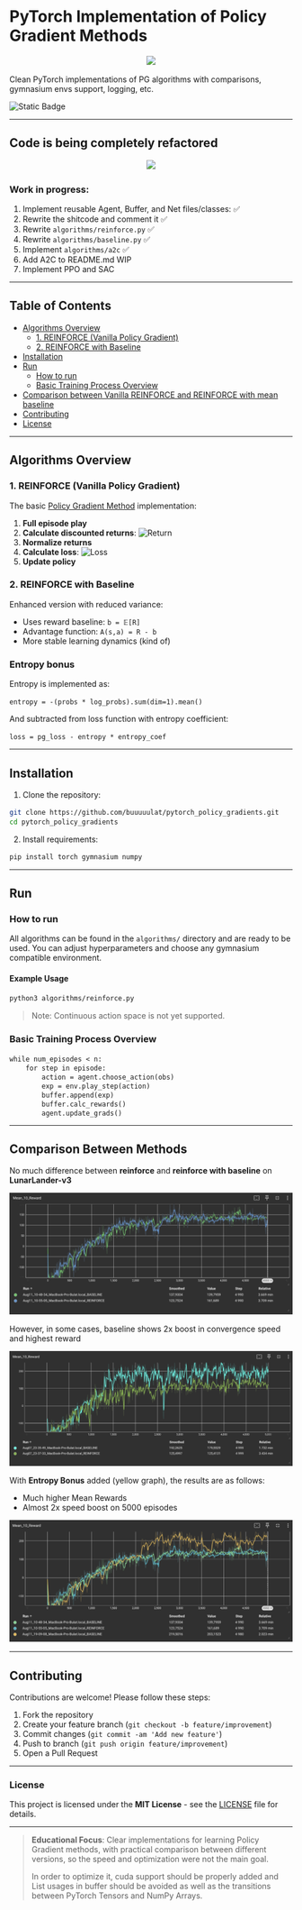 # PyTorch Implementation of Policy Gradient Methods

<p align="center">
  <img src="https://gymnasium.farama.org/_images/lunar_lander.gif" width="300"/>
</p>

Clean PyTorch implementations of PG algorithms with comparisons, gymnasium
envs support, logging, etc.

![Static Badge](https://img.shields.io/badge/status-WIP-blue)

---

## Code is being completely refactored
<p align="center">
  <img src="https://i.pinimg.com/236x/6b/7a/f4/6b7af47cf6889a90ea178ed89c089a82.jpg" width="100"/>
</p>

### Work in progress:
1. Implement reusable Agent, Buffer, and Net files/classes: ✅
2. Rewrite the shitcode and comment it ✅
3. Rewrite `algorithms/reinforce.py` ✅
4. Rewrite `algorithms/baseline.py` ✅
5. Implement `algorithms/a2c` ✅
6. Add A2C to README.md WIP
7. Implement PPO and SAC

---

## Table of Contents
- [Algorithms Overview](#algorithms-overview)
  - [1. REINFORCE (Vanilla Policy Gradient)](#1-reinforce-vanilla-policy-gradient)
  - [2. REINFORCE with Baseline](#2-reinforce-with-baseline)
- [Installation](#installation)
- [Run](#run)
  - [How to run](#how-to-run)
  - [Basic Training Process Overview](#basic-training-process-overview)
- [Comparison between Vanilla REINFORCE and REINFORCE with mean baseline](#comparison-between-vanilla-reinforce-and-reinforce-with-mean-baseline)
- [Contributing](#contributing)
- [License](#license)

---

## Algorithms Overview
### 1. REINFORCE (Vanilla Policy Gradient)
The basic [Policy Gradient Method](https://en.wikipedia.org/wiki/Policy_gradient_method) implementation:
1. **Full episode play**
2. **Calculate discounted returns**:
   ![Return](https://latex.codecogs.com/svg.image?\%20$Q_{k,t}%20=%20\sum_{i=0}^{T-t}%20\gamma^i%20r_{t+i}$)
3. **Normalize returns**
4. **Calculate loss**:
   ![Loss](https://latex.codecogs.com/svg.image?\%20$L%20=%20-\sum_{t=0}^{T}%20\log%20\pi_\theta(a_t%20\mid%20s_t)\,R_t$)
5. **Update policy**

### 2. REINFORCE with Baseline
Enhanced version with reduced variance:
- Uses reward baseline: `b = 𝔼[R]`
- Advantage function: `A(s,a) = R - b`
- More stable learning dynamics (kind of)

### Entropy bonus
Entropy is implemented as:

`entropy = -(probs * log_probs).sum(dim=1).mean()`

And subtracted from loss function with entropy coefficient:

`loss = pg_loss - entropy * entropy_coef`

---

## Installation
1. Clone the repository:  
```bash
git clone https://github.com/buuuuulat/pytorch_policy_gradients.git
cd pytorch_policy_gradients
```

2. Install requirements:
```bash
pip install torch gymnasium numpy
```

---

## Run
### How to run
All algorithms can be found in the `algorithms/` directory and are ready
to be used. You can adjust hyperparameters and choose any gymnasium compatible
environment.

#### Example Usage
```bash
python3 algorithms/reinforce.py
```

> Note: Continuous action space is not yet supported.

### Basic Training Process Overview
```pseudocode
while num_episodes < n:
    for step in episode:
        action = agent.choose_action(obs)
        exp = env.play_step(action)
        buffer.append(exp)
        buffer.calc_rewards()
        agent.update_grads()
```

---

## Comparison Between Methods
No much difference between **reinforce** and **reinforce with baseline** on **LunarLander-v3**

![Algorithm Comparison](data/graph1.png)

However, in some cases, baseline shows 2x boost in convergence
speed and highest reward

![Algorithm Comparison](data/graph2.png)

With **Entropy Bonus** added (yellow graph), the results are as follows:
- Much higher Mean Rewards
- Almost 2x speed boost on 5000 episodes

![Algorithm Comparison](data/graph3.png)

---

## Contributing
Contributions are welcome! Please follow these steps:
1. Fork the repository
2. Create your feature branch (`git checkout -b feature/improvement`)
3. Commit changes (`git commit -am 'Add new feature'`)
4. Push to branch (`git push origin feature/improvement`)
5. Open a Pull Request

---

### License
This project is licensed under the **MIT License** - see the [LICENSE](LICENSE) file for details.

---
> **Educational Focus**: Clear implementations for learning Policy Gradient methods, with practical comparison between
> different versions, so the speed and optimization were not the main goal.
>
> In order to optimize it, cuda support should be properly added and List usages in buffer should be avoided as well
> as the transitions between PyTorch Tensors and NumPy Arrays.